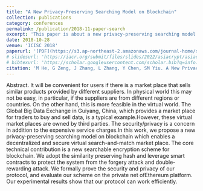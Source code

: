 ```yaml
---
title: "A New Privacy-Preserving Searching Model on Blockchain"
collection: publications
category: conferences
permalink: /publication/2018-11-paper-search
excerpt: 'This paper is about a new privacy-preserving searching model based on blockchain.'
date: 2018-10-28
venue: 'ICISC 2018'
paperurl: '[PDF](https://s3.ap-northeast-2.amazonaws.com/journal-home/site/icisc/icisc_journals/paper_5_3_he.pdf)'
# slidesurl: 'https://iacr.org/submit/files/slides/2022/asiacrypt/asiacrypt2022/276/slides.pdf'
# bibtexurl: 'https://scholar.googleusercontent.com/scholar.bib?q=info:-kgwhf-vZj0J:scholar.google.com/&output=citation&scisdr=CgJAQfLTELXe2_FlMJU:AAZF9b8AAAAAaERjKJXUyTRugMz_G-RQv-ahaoM&scisig=AAZF9b8AAAAAaERjKF22dJFzYpR1CicIvXUz9rs&scisf=4&ct=citation&cd=-1&hl=en&scfhb=1'
citation: 'M He, G Zeng, J Zhang, L Zhang, Y Chen, SM Yiu. A New Privacy-Preserving Searching Model on Blockchain. ICISC 2018.'
---
```


Abstract. It will be convenient for users if there is a market place that sells similar products provided by different suppliers. In physical world this may not be easy, in particular, if the suppliers are from different regions or countries. On the other hand, this is more feasible in the virtual world. The Global Big Data Exchange in Guiyang, China, which provides a market place for traders to buy and sell data, is a typical example.However, these virtual market places are owned by third parties. The security/privacy is a concern in addition to the expensive service charges.In this work, we propose a new privacy-preserving searching model on blockchain which enables a decentralized and secure virtual search-and-match market place. The core technical contribution is a new searchable encryption scheme for blockchain. We adopt the similarity preserving hash and leverage smart contracts to protect the system from the forgery attack and double-rewarding attack. We formally prove the security and privacy of our protocol, and evaluate our scheme on the private net ofEthereum platform. Our experimental results show that our protocol can work efficiently.
